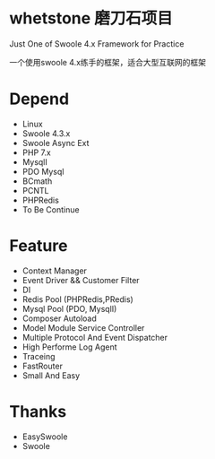 # whetstone 磨刀石项目
Just One of Swoole 4.x Framework for Practice

一个使用swoole 4.x练手的框架，适合大型互联网的框架

# Depend
 - Linux
 - Swoole 4.3.x
 - Swoole Async Ext
 - PHP 7.x
 - MysqlI
 - PDO Mysql
 - BCmath
 - PCNTL
 - PHPRedis
 - To Be Continue
 
# Feature
 - Context Manager
 - Event Driver && Customer Filter
 - DI
 - Redis Pool (PHPRedis,PRedis)
 - Mysql Pool (PDO, MysqlI)
 - Composer Autoload
 - Model Module Service Controller
 - Multiple Protocol And Event Dispatcher
 - High Performe Log Agent
 - Traceing
 - FastRouter
 - Small And Easy
 
 # Thanks
 - EasySwoole
 - Swoole